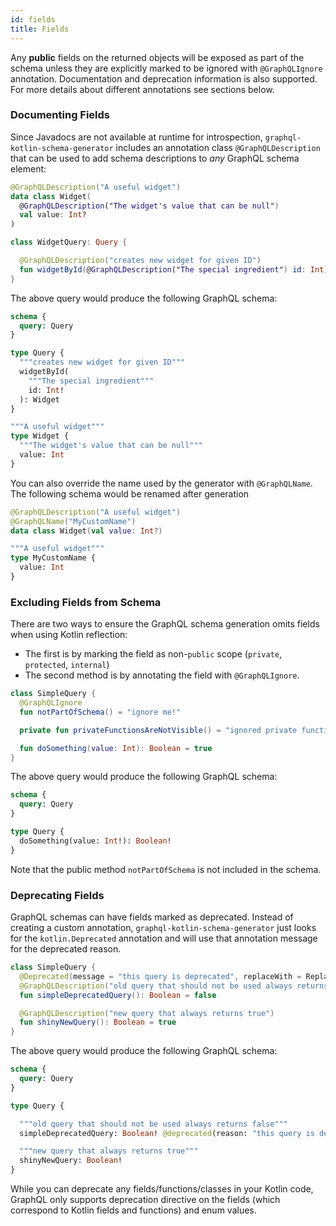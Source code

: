```yaml
---
id: fields
title: Fields
---
```


Any **public** fields on the returned objects will be exposed as part of the schema unless they are explicitly marked to
be ignored with `@GraphQLIgnore` annotation. Documentation and deprecation information is also supported. For more
details about different annotations see sections below.

### Documenting Fields

Since Javadocs are not available at runtime for introspection, `graphql-kotlin-schema-generator` includes an annotation
class `@GraphQLDescription` that can be used to add schema descriptions to *any* GraphQL schema element:

```kotlin
@GraphQLDescription("A useful widget")
data class Widget(
  @GraphQLDescription("The widget's value that can be null")
  val value: Int?
)

class WidgetQuery: Query {

  @GraphQLDescription("creates new widget for given ID")
  fun widgetById(@GraphQLDescription("The special ingredient") id: Int): Widget? = Widget(id)
}
```

The above query would produce the following GraphQL schema:

```graphql
schema {
  query: Query
}

type Query {
  """creates new widget for given ID"""
  widgetById(
    """The special ingredient"""
    id: Int!
  ): Widget
}

"""A useful widget"""
type Widget {
  """The widget's value that can be null"""
  value: Int
}
```

You can also override the name used by the generator with `@GraphQLName`. The following schema would be renamed after
generation

```kotlin
@GraphQLDescription("A useful widget")
@GraphQLName("MyCustomName")
data class Widget(val value: Int?)
```

```graphql
"""A useful widget"""
type MyCustomName {
  value: Int
}
```

### Excluding Fields from Schema

There are two ways to ensure the GraphQL schema generation omits fields when using Kotlin reflection:

* The first is by marking the field as non-`public` scope (`private`, `protected`, `internal`)
* The second method is by annotating the field with `@GraphQLIgnore`.

```kotlin
class SimpleQuery {
  @GraphQLIgnore
  fun notPartOfSchema() = "ignore me!"

  private fun privateFunctionsAreNotVisible() = "ignored private function"

  fun doSomething(value: Int): Boolean = true
}
```

The above query would produce the following GraphQL schema:

```graphql
schema {
  query: Query
}

type Query {
  doSomething(value: Int!): Boolean!
}
```

Note that the public method `notPartOfSchema` is not included in the schema.

### Deprecating Fields

GraphQL schemas can have fields marked as deprecated. Instead of creating a custom annotation,
`graphql-kotlin-schema-generator` just looks for the `kotlin.Deprecated` annotation and will use that annotation message
for the deprecated reason.

```kotlin
class SimpleQuery {
  @Deprecated(message = "this query is deprecated", replaceWith = ReplaceWith("shinyNewQuery"))
  @GraphQLDescription("old query that should not be used always returns false")
  fun simpleDeprecatedQuery(): Boolean = false

  @GraphQLDescription("new query that always returns true")
  fun shinyNewQuery(): Boolean = true
}
```

The above query would produce the following GraphQL schema:

```graphql
schema {
  query: Query
}

type Query {

  """old query that should not be used always returns false"""
  simpleDeprecatedQuery: Boolean! @deprecated(reason: "this query is deprecated, replace with shinyNewQuery")

  """new query that always returns true"""
  shinyNewQuery: Boolean!
}
```

While you can deprecate any fields/functions/classes in your Kotlin code, GraphQL only supports deprecation directive on
the fields (which correspond to Kotlin fields and functions) and enum values.
